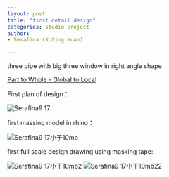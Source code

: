 ```yaml
---
layout: post
title: "first detail design"
categories: studio project
author:
- Serafina (Xuting Yuan)

---
```


three pipe with big three window in right angle shape

[Part to Whole - Global to Local](http://keanmgc.github.io/2021fall3yr-studio/)


First plan of design：

![Serafina9 17](https://user-images.githubusercontent.com/90553458/133804966-af5baabf-8973-42ea-baeb-5a485b70af47.jpg)

first massing model in rhino：

![Serafina9 17小于10mb](https://user-images.githubusercontent.com/90553458/133805440-8b369f85-1e0a-45b1-8122-0634772fc674.jpg)

first full scale design drawing using masking tape:

![Serafina9 17小于10mb2](https://user-images.githubusercontent.com/90553458/133805871-9d375b05-0362-4d5d-be34-7bd6149e7f10.jpg)
![Serafina9 17小于10mb22](https://user-images.githubusercontent.com/90553458/133805891-f75047bc-edb4-40ac-8fc8-6f7e9084d416.jpg)
